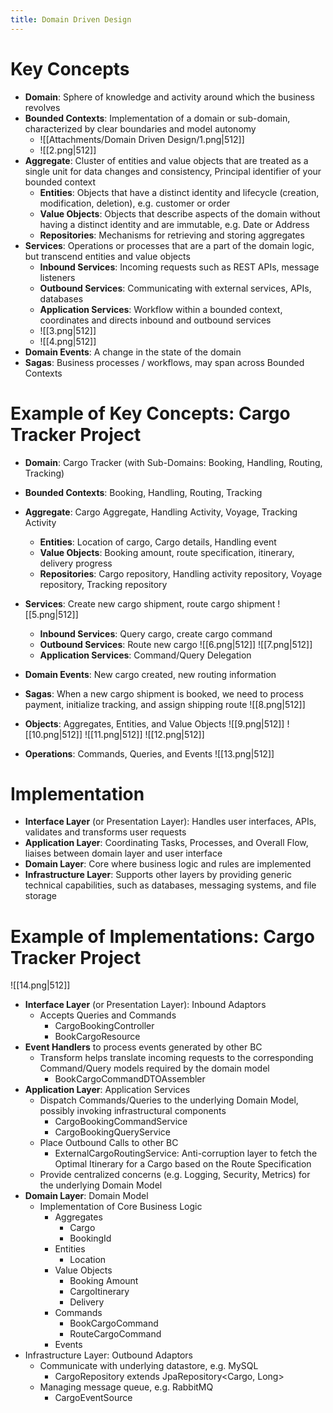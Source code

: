 ```yaml
---
title: Domain Driven Design
---
```

# Key Concepts

- **Domain**: Sphere of knowledge and activity around which the business revolves
- **Bounded Contexts**: Implementation of a domain or sub-domain, characterized by clear boundaries and model autonomy
	- ![[Attachments/Domain Driven Design/1.png|512]]
	- ![[2.png|512]]
- **Aggregate**: Cluster of entities and value objects that are treated as a single unit for data changes and consistency, Principal identifier of your bounded context
	- **Entities**: Objects that have a distinct identity and lifecycle (creation, modification, deletion), e.g. customer or order
	- **Value Objects**: Objects that describe aspects of the domain without having a distinct identity and are immutable, e.g. Date or Address
	- **Repositories**: Mechanisms for retrieving and storing aggregates
- **Services**: Operations or processes that are a part of the domain logic, but transcend entities and value objects
	- **Inbound Services**: Incoming requests such as REST APIs, message listeners
	- **Outbound Services**: Communicating with external services, APIs, databases
	- **Application Services**: Workflow within a bounded context, coordinates and directs inbound and outbound services
	- ![[3.png|512]]
	- ![[4.png|512]]
- **Domain Events**: A change in the state of the domain
- **Sagas**: Business processes / workflows, may span across Bounded Contexts

# Example of Key Concepts: Cargo Tracker Project

- **Domain**: Cargo Tracker (with Sub-Domains: Booking, Handling, Routing, Tracking)
- **Bounded Contexts**: Booking, Handling, Routing, Tracking
- **Aggregate**: Cargo Aggregate, Handling Activity, Voyage, Tracking Activity
	- **Entities**: Location of cargo, Cargo details, Handling event
	- **Value Objects**: Booking amount, route specification, itinerary, delivery progress
	- **Repositories**: Cargo repository, Handling activity repository, Voyage repository, Tracking repository
- **Services**: Create new cargo shipment, route cargo shipment ![[5.png|512]]
	- **Inbound Services**: Query cargo, create cargo command
	- **Outbound Services**: Route new cargo ![[6.png|512]] ![[7.png|512]]
	- **Application Services**: Command/Query Delegation

- **Domain Events**: New cargo created, new routing information
- **Sagas**: When a new cargo shipment is booked, we need to process payment, initialize tracking, and assign shipping route ![[8.png|512]]
- **Objects**: Aggregates, Entities, and Value Objects ![[9.png|512]] ![[10.png|512]] ![[11.png|512]] ![[12.png|512]]

- **Operations**: Commands, Queries, and Events ![[13.png|512]]

# Implementation

- **Interface Layer** (or Presentation Layer): Handles user interfaces, APIs, validates and transforms user requests
- **Application Layer**: Coordinating Tasks, Processes, and Overall Flow, liaises between domain layer and user interface
- **Domain Layer**: Core where business logic and rules are implemented
- **Infrastructure Layer**: Supports other layers by providing generic technical capabilities, such as databases, messaging systems, and file storage

# Example of Implementations: Cargo Tracker Project

![[14.png|512]]
- **Interface Layer** (or Presentation Layer): Inbound Adaptors
	- Accepts Queries and Commands
		- CargoBookingController
		- BookCargoResource
- **Event Handlers** to process events generated by other BC
	- Transform helps translate incoming requests to the corresponding Command/Query models required by the domain model
		- BookCargoCommandDTOAssembler
- **Application Layer**: Application Services
	- Dispatch Commands/Queries to the underlying Domain Model, possibly invoking infrastructural components
		- CargoBookingCommandService
		- CargoBookingQueryService
	- Place Outbound Calls to other BC
		- ExternalCargoRoutingService: Anti-corruption layer to fetch the Optimal Itinerary for a Cargo based on the Route Specification
	- Provide centralized concerns (e.g. Logging, Security, Metrics) for the underlying Domain Model
- **Domain Layer**: Domain Model
	- Implementation of Core Business Logic
		- Aggregates
			- Cargo
			- BookingId
		- Entities
			- Location
		- Value Objects
			- Booking Amount
			- CargoItinerary
			- Delivery
		- Commands
			- BookCargoCommand
			- RouteCargoCommand
		- Events
- Infrastructure Layer: Outbound Adaptors
	- Communicate with underlying datastore, e.g. MySQL
		- CargoRepository extends JpaRepository<Cargo, Long>
	- Managing message queue, e.g. RabbitMQ
		- CargoEventSource